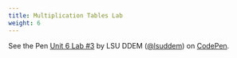 ```yaml
---
title: Multiplication Tables Lab
weight: 6
---
```

<p data-height="600" data-theme-id="33744" data-slug-hash="041ab3c0cccdaa8e6c2509541fdd1981" data-default-tab="js,result" data-user="lsuddem" data-pen-title="Unit 6 Lab #3 Multiplication Tables" data-editable="true" class="codepen">See the Pen <a href="https://codepen.io/lsuddem/pen/041ab3c0cccdaa8e6c2509541fdd1981/">Unit 6 Lab #3</a> by LSU DDEM (<a href="https://codepen.io/lsuddem">@lsuddem</a>) on <a href="https://codepen.io">CodePen</a>.</p>
<script async src="https://static.codepen.io/assets/embed/ei.js"></script>